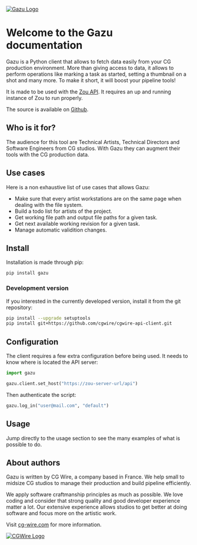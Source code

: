 [![Gazu Logo](/gazu.png)](https://github.com/cgwire/gazu)

# Welcome to the Gazu documentation

Gazu is a Python client that allows to fetch data easily from your CG
production environment. More than giving access to data, it allows to perform
operations like marking a task as started, setting a thumbnail on a shot and
many more. To make it short, it will boost your pipeline tools!

It is made to be used with the [Zou
API](https://github.com/cgwire/cgwire-api). It requires an up and running
instance of Zou to run properly.

The source is available on [Github](https://github.com/cgwire/gazu).


## Who is it for?

The audience for this tool are Technical Artists, Technical Directors and
Software Engineers from CG studios. With Gazu they can augment their tools with the CG production data. 

## Use cases

Here is a non exhaustive list of use cases that allows Gazu:

* Make sure that every artist workstations are on the same page when dealing
  with the file system.
* Build a todo list for artists of the project.
* Get working file path and output file paths for a given task.
* Get next available working revision for a given task.
* Manage automatic validition changes.

## Install 

Installation is made through pip:

```bash
pip install gazu
```

### Development version 

If you interested in the currently developed version, install it from the git
repository: 

```bash
pip install --upgrade setuptools 
pip install git+https://github.com/cgwire/cgwire-api-client.git
```

## Configuration 

The client requires a few extra configuration before being used. It needs
to know where is located the API server:

```python
import gazu

gazu.client.set_host("https://zou-server-url/api")
```

Then authenticate the script:
```python
gazu.log_in("user@mail.com", "default")
```

## Usage
 
Jump directly to the usage section to see the many examples of what is possible
to do.

## About authors

Gazu is written by CG Wire, a company based in France. We help small to
midsize CG studios to manage their production and build pipeline efficiently.

We apply software craftmanship principles as much as possible. We love
coding and consider that strong quality and good developer experience matter a lot.
Our extensive experience allows studios to get better at doing software and focus
more on the artistic work.

Visit [cg-wire.com](https://cg-wire.com) for more information.

[![CGWire Logo](/cgwire.png)](https://cgwire.com)
